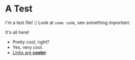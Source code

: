 # A Test
I'm a test file! :) Look at `some code`, see something *important*.

It's all here!
- Pretty cool, right?
- Yes, very cool.
- [Links are **cooler**](https://hellocld.com)
